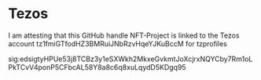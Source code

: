 # Tezos
I am attesting that this GitHub handle NFT-Project is linked to the Tezos account tz1fmiGTfodHZ3BMRuiJNbRzvHqeYJKuBccM for tzprofiles

sig:edsigtyHPUe53j8TCBz3y1eSXWkh2MkxeGvkmtJoXcjrxNQYCby7Rm1oLPkTCvV4ponP5CFbcAL58Y8a8c6q8xuLqydD5KDgq95
